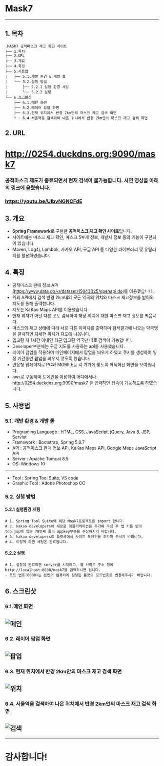 # Mask7
------------------
## 1. 목차
```
.MASK7 공적마스크 재고 확인 사이트
├── 1.목차
├── 2.URL
├── 3.개요
├── 4.특징
├── 5.사용법
|   ├── 5.1.개발 환경 & 개발 툴
|   └── 5.2.실행 방법
|       ├── 5.2.1 실행 환경 세팅
|       └── 5.2.2 실행
└── 6.스크린샷
    ├── 6.1.메인 화면
    ├── 6.2.레이어 팝업 화면
    ├── 6.3.현재 위치에서 반경 2km안의 마스크 재고 검색 화면
    └── 6.4.서울역을 검색하여 나온 위치에서 반경 2km안의 마스크 재고 검색 화면
```

## 2. URL 
# http://0254.duckdns.org:9090/mask7


### 공적마스크 제도가 종료되면서 현재 검색이 불가능합니다. 시연 영상을 아래의 링크에 올렸습니다.
### https://youtu.be/UIbvNGNCFdE


## 3. 개요
 - **Spring Framework**로 구현한 **공적마스크 재고 확인 사이트**입니다. 
 - 사이트에는 마스크 재고 확인, 마스크 5부제 정보, 개발자 정보 등의 기능이 구현되어 있습니다.
 - Maven, Log4j, Lombok, 카카오 API, 구글 API 등 다양한 라이브러리 및 유틸리티를 활용하였습니다. 
 
 
 
## 4. 특징
- 공적마스크 판매 정보 API (https://www.data.go.kr/dataset/15043025/openapi.do)를 이용했습니다.
- 위의 API에서 검색 반경 2km내의 모든 약국의 위치와 마스크 재고정보를 받아와 지도를 통해 출력합니다.
- 지도는 KaKao Maps API를 이용했습니다.
- 현재 위치가 아닌 다른 곳도 검색하여 해당 위치에 대한 마스크 재고 정보를 띄웁니다.
- 마스크의 재고 상태에 따라 서로 다른 이미지를 출력하며 검색결과에 나오는 약국명을 클릭하면 자세한 위치가 지도에 나옵니다.
- 입고된 지 1시간 이내인 최근 입고된 약국만 따로 검색이 가능합니다.
- Developer부분에는 구글 지도를 사용하는 api를 사용했습니다.
- 레이어 팝업을 적용하여 메인페이지에서 팝업을 띄우게 하였고 쿠키를 생성하여 일정 기간동안 팝업을 띄우지 않도록 했습니다.
- 반응형 웹페이지로 PC와 MOBILE등 각 기기에 맞도록 최적화된 화면을 보여줍니다.
- aws로 구동하며 도메인을 이용하여 어디에서나 http://0254.duckdns.org:9090/mask7 을 입력하면 접속이 가능하도록 하였습니다.



## 5. 사용법
### 5.1. 개발 환경 & 개발 툴
- Programing Language : HTML, CSS, JavaScript, jQuery, Java 8, JSP, Servlet
- Framework : Bootstrap, Spring 5.0.7
- API : 공적마스크 판매 정보 API, KaKao Maps API, Google Maps JavaScript API
- Server : Apache Tomcat 8.5
- OS: Windows 10 
-----------------------------------------------------------------------------
- Tool : Spring Tool Suite, VS code
- Graphic Tool : Adobe Photoshop CC


### 5.2. 실행 방법
#### 5.2.1 실행환경 세팅
```
# 1. Spring Tool Suite에 해당 Mask7프로젝트를 import 합니다.
# 2. kakao developers에 새로운 애플리케이션을 추가해 주신 후 앱 키를 받아 top.jsp에 있는 79번째 줄의 appkey부분을 수정하시기 바랍니다.
# 5. kakao developers의 플랫폼에서 사이트 도메인을 추가해 주시기 바랍니다.
# 4. 이렇게 하면 세팅은 완료됩니다.
```
#### 5.2.2 실행
```
# 1. 설정이 완료되면 server를 시작하고, 웹 사이트 주소 창에 http://localhost:8080/mask7을 입력하시면 됩니다. 
- 포트 번호(8080)는 본인의 컴퓨터에 설정된 톰캣의 포트번호로 변경해주시기 바랍니다. 
```


## 6. 스크린샷

### 6.1.메인 화면
 ![메인](./screenshot/mask2.png)
 -------------

### 6.2. 레이어 팝업 화면
 ![팝업](./screenshot/mask1.png)
 -------------
 
 ### 6.3. 현재 위치에서 반경 2km안의 마스크 재고 검색 화면
 ![위치](./screenshot/mask3.png)
 -------------
  
 ### 6.4. 서울역을 검색하여 나온 위치에서 반경 2km안의 마스크 재고 검색 화면
 ![검색](./screenshot/mask5.png)
 -------------


-----------------------------------------------------------------------------
# 감사합니다!
